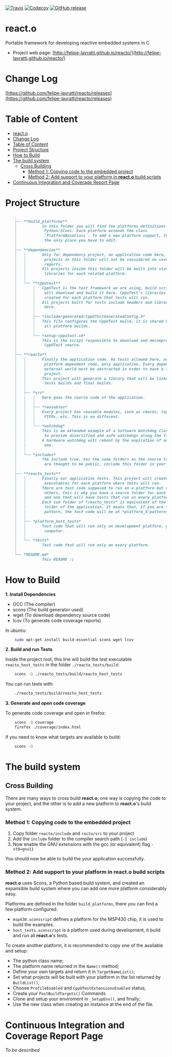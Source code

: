 [![Travis](https://img.shields.io/travis/felipe-lavratti/reacto.svg?style=flat-square)](https://travis-ci.org/felipe-lavratti/reacto)
[![Codecov](https://img.shields.io/codecov/c/github/felipe-lavratti/reacto.svg?style=flat-square)](https://codecov.io/gh/felipe-lavratti/reacto)
[![GitHub release](https://img.shields.io/github/release/felipe-lavratti/reacto.svg?style=flat-square)](https://github.com/felipe-lavratti/reacto/releases)

# react.o
Portable framework for developing reactive embedded systems in C
- Project web page: [http://felipe-lavratti.github.io/reacto/](http://felipe-lavratti.github.io/reacto/)

# Change Log
[https://github.com/felipe-lavratti/reacto/releases](https://github.com/felipe-lavratti/reacto/releases)

# Table of Content
<!-- TOC depthFrom:1 depthTo:6 withLinks:1 updateOnSave:1 orderedList:0 -->

- [react.o](#reacto)
- [Change Log](#change-log)
- [Table of Content](#table-of-content)
- [Project Structure](#project-structure)
- [How to Build](#how-to-build)
- [The build system](#the-build-system)
	- [Cross Building](#cross-building)
		- [Method 1: Copying code to the embedded project](#method-1-copying-code-to-the-embedded-project)
		- [Method 2: Add support to your platform in **react.o** build scripts](#method-2-add-support-to-your-platform-in-reacto-build-scripts)
- [Continuous Integration and Coverage Report Page](#continuous-integration-and-coverage-report-page)

<!-- /TOC -->

# Project Structure

```md
    .
    ├── **build_platforms**
    │           In this folder you will find the platforms definitions in
    │            Python/SCons. Each platform extends the class
    │            `PlatformBaseClass`. To add a new platform support, this is
    │            the only place you have to edit.
    │
    ├── **dependencies**
    │   │       Only for dependency project, no application code here,
    │   │        projects in this folder will not be considered on coverage
    │   │        reports.
    │   │       All projects inside this folder will be built into static
    │   │        libraries for each related platform.
    │   │
    │   └── **cpputest**
    │       │   CppUTest is the test framework we are using, build scripts
    │       │    will download and build it here. CppuTest's libraries are
    │       │    created for each platform that tests will run.
    │       │   All projects built for tests include headers and libraries from
    │       │    here.
    │       │
    │       ├── *include/generated/CppUTestGeneratedConfig.h*
    │       │   This file configures the CppUTest build, it is shared between
    │       │    all platform builds.
    │       │
    │       └── *setup-cpputest.sh*
    │           This is the script responsible to download and decompress
    │            CppUTest source.
    │
    ├── **reacto**
    │   │       Finally the application code. No tests allowed here, nor
    │   │        platform dependent code, only application. Every dependency to
    │   │        external world must be abstracted in order to have a testable
    │   │        project.
    │   │       This project will generate a library that will be linked against
    │   │        tests builds and final builds.
    │   │
    │   ├── *src*
    │   │   │   Here goes the source code of the application.
    │   │   │
    │   │   ├── *reusables*
    │   │   │   Every project has reusable modules, such as checks, logs,
    │   │   │    FIFOs, etc. This is no different.
    │   │   │
    │   │   └── *watchdog*
    │   │       This is an extended example of a Software Watchdog Class created
    │   │        to provide diversified and safe watchdogs along the firwmare.
    │   │       A hardware watchdog will reboot by the expiration of any soft
    │   │        one.
    │   │
    │   └── *includes*
    │           The include tree, has the same folders as the source tree. Files
    │            are thought to be public, include this folder in your project.
    │
    ├── **reacto_tests**
    │   │       Finally our application tests. This project will create
    │   │        executables for each platform where tests will run.
    │   │       There are test code supposed to run on a platform but not on the
    │   │        others, this is why you have a source folder for each platform
    │   │        and one that will have tests that run on every platforms.
    │   │       Each sub folder of *reacto_tests* is equivalent of the *src*
    │   │        folder of the application. It means that, if you are testing a
    │   │        pattern, the test code will be at *platform_X/patterns/*.
    │   │
    │   ├── *platform_host_tests*
    │   │       Test code that will run only on development platform, your
    │   │        computer.
    │   │
    │   └── *tests*
    │           Test code that will run only on every platform.
    │
    └── *README.md*
                This README :)
```

# How to Build

**1. Install Dependencies**

- GCC (The compiler)
- scons (The build generator used)
- wget (To download dependency source code)
- lcov (To generate code coverage reports)

In ubuntu:
```sh
    sudo apt-get install build-essential scons wget lcov
```

**2. Build and run Tests**

Inside the project root, this line will build the test executable `reacto_host_tests` in the folder `./reacto_tests/build`:

```sh
    scons -Q ./reacto_tests/build/reacto_host_tests
```

You can run tests with:

```sh
    ./reacto_tests/build/reacto_host_tests
```

**3. Generate and open code coverage**

To generate code coverage and open in firefox:
```sh
    scons -Q coverage
    firefox ./coverage/index.html
```

If you need to know what targets are available to build:

```sh
    scons -Q
```
# The build system

## Cross Building

There are many ways to cross build **react.o**, one way is copying the code
to your project, and the other is to add a new platform to **react.o**'s build system.

### Method 1: Copying code to the embedded project

1. Copy folder `reacto/include` and `recto/src` to your project
2. Add the `include` folder to the compiler search path (`-I include`)
3. Now enable the GNU extensions with the gcc (or equivalent) flag `-std=gnu11`

You should now be able to build the your application successfully.

### Method 2: Add support to your platform in **react.o** build scripts

**react.o** uses Scons, a Python based build system, and created an expansible
build system where you can add one more platform considerably easy.

Platforms are defined in the folder `build_platforms`,
there you can find a few platform configured:

- `msp430.sconscript` defines a platform for the MSP430 chip, it is used to build the examples.
- `host_tests.sconscript` is a platform used during development, it build and run all **react.o**'s tests.

To create another platform, it is recommended to copy one of the available and setup:

- The python class name;
- The platform name returned in the `Name()` method;
- Define your own targets and return it in `TargetNameList()`;
- Set what projects will be built with your platform in the list returned by `BuildList()`;
- Choose `ProfileEnabled` and `CppUTestExtensionsEnabled` status;
- Create your `PostBuildTargets()` Commands
- Clone and setup your enviroment in `_SetupEnv()`, and finally;
- Use the new class when creating an instance at the end of the file.

# Continuous Integration and Coverage Report Page

*To be described*
